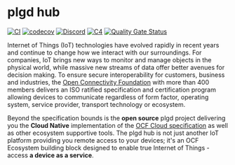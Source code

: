 # plgd hub

[![CI](https://github.com/plgd-dev/hub/workflows/CI/badge.svg)](https://github.com/plgd-dev/hub/actions?query=workflow%3ACI)
[![codecov](https://codecov.io/gh/plgd-dev/hub/branch/main/graph/badge.svg)](https://codecov.io/gh/plgd-dev/hub)
[![Discord](https://img.shields.io/badge/Discord-chat%20with%20us-5865F2?style=flat&logo=Discord&logoColor=ffffff)](https://discord.gg/Pcusx938kg)
[![C4](https://img.shields.io/badge/structurizr%20-C4%20model-%231168BD)](https://structurizr.com/share/60796/diagrams#plgdSystem)
[![Quality Gate Status](https://sonarcloud.io/api/project_badges/measure?project=plgd-dev_cloud&metric=alert_status)](https://sonarcloud.io/summary/new_code?id=plgd-dev_cloud)
<!-- [![Go Report](https://goreportcard.com/badge/github.com/plgd-dev/hub)](https://goreportcard.com/report/github.com/plgd-dev/hub) -->

Internet of Things (IoT) technologies have evolved rapidly in recent years and continue to change how we interact with our surroundings. For companies, IoT brings new ways to monitor and manage objects in the physical world, while massive new streams of data offer better avenues for decision making. To ensure secure interoperability for customers, business and industries, the [Open Connectivity Foundation](https://openconnectivity.org/) with more than 400 members delivers an ISO ratified specification and certification program allowing devices to communicate regardless of form factor, operating system, service provider, transport technology or ecosystem.

Beyond the specification bounds is the **open source** plgd project delivering you the **Cloud Native** implementation of the [OCF Cloud specification](https://openconnectivity.org/developer/specifications/) as well as other ecosystem supportive tools. The plgd hub is not just another IoT platform providing you remote access to your devices; it's an OCF Ecosystem building block designed to enable true Internet of Things - access **a device as a service**.
